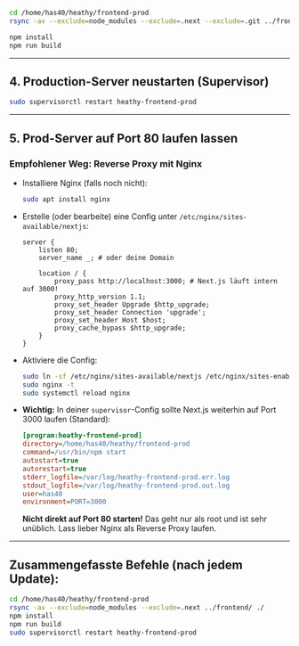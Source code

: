 


```bash
cd /home/has40/heathy/frontend-prod
rsync -av --exclude=node_modules --exclude=.next --exclude=.git ../frontend/ ./
```

```bash
npm install
npm run build
```

---

## 4. Production-Server neustarten (Supervisor)

```bash
sudo supervisorctl restart heathy-frontend-prod
```

---

## 5. **Prod-Server auf Port 80 laufen lassen**

### **Empfohlener Weg:** Reverse Proxy mit Nginx

* Installiere Nginx (falls noch nicht):

  ```bash
  sudo apt install nginx
  ```

* Erstelle (oder bearbeite) eine Config unter `/etc/nginx/sites-available/nextjs`:

  ```nginx
  server {
      listen 80;
      server_name _; # oder deine Domain

      location / {
          proxy_pass http://localhost:3000; # Next.js läuft intern auf 3000!
          proxy_http_version 1.1;
          proxy_set_header Upgrade $http_upgrade;
          proxy_set_header Connection 'upgrade';
          proxy_set_header Host $host;
          proxy_cache_bypass $http_upgrade;
      }
  }
  ```

* Aktiviere die Config:

  ```bash
  sudo ln -sf /etc/nginx/sites-available/nextjs /etc/nginx/sites-enabled/nextjs
  sudo nginx -t
  sudo systemctl reload nginx
  ```

* **Wichtig:**
  In deiner `supervisor`-Config sollte Next.js weiterhin auf Port 3000 laufen (Standard):

  ```ini
  [program:heathy-frontend-prod]
  directory=/home/has40/heathy/frontend-prod
  command=/usr/bin/npm start
  autostart=true
  autorestart=true
  stderr_logfile=/var/log/heathy-frontend-prod.err.log
  stdout_logfile=/var/log/heathy-frontend-prod.out.log
  user=has40
  environment=PORT=3000
  ```

  **Nicht direkt auf Port 80 starten!** Das geht nur als root und ist sehr unüblich. Lass lieber Nginx als Reverse Proxy laufen.

---

## **Zusammengefasste Befehle (nach jedem Update):**

```bash
cd /home/has40/heathy/frontend-prod
rsync -av --exclude=node_modules --exclude=.next ../frontend/ ./
npm install
npm run build
sudo supervisorctl restart heathy-frontend-prod
```
